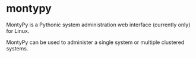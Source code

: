 montypy
=======

MontyPy is a Pythonic system administration web interface (currently only) for Linux.

MontyPy can be used to administer a single system or multiple clustered systems.
